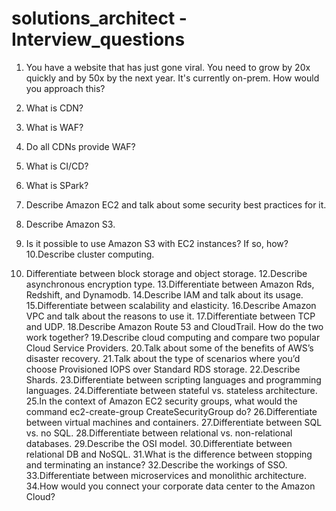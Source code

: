 # solutions_architect - Interview_questions
1. You have a website that has just gone viral. You need to grow by 20x quickly and by 50x by the next year. It's currently on-prem. How would you approach this?
2. What is CDN?
3. What is WAF?
4. Do all CDNs provide WAF?
5. What is CI/CD?
6. What is SPark?
7. Describe Amazon EC2 and talk about some security best practices for it.
8. Describe Amazon S3.
9. Is it possible to use Amazon S3 with EC2 instances? If so, how?
10.Describe cluster computing.


11. Differentiate between block storage and object storage.
12.Describe asynchronous encryption type.
13.Differentiate between Amazon Rds, Redshift, and Dynamodb.
14.Describe IAM and talk about its usage.
15.Differentiate between scalability and elasticity.
16.Describe Amazon VPC and talk about the reasons to use it.
17.Differentiate between TCP and UDP.
18.Describe Amazon Route 53 and CloudTrail. How do the two work together? 
19.Describe cloud computing and compare two popular Cloud Service Providers. 20.Talk about some of the benefits of AWS’s disaster recovery.
21.Talk about the type of scenarios where you’d choose Provisioned IOPS over
Standard RDS storage.
22.Describe Shards.
23.Differentiate between scripting languages and programming languages.
24.Differentiate between stateful vs. stateless architecture.
25.In the context of Amazon EC2 security groups, what would the command ec2-create-group CreateSecurityGroup do?
26.Differentiate between virtual machines and containers.
27.Differentiate between SQL vs. no SQL.
28.Differentiate between relational vs. non-relational databases.
29.Describe the OSI model.
30.Differentiate between relational DB and NoSQL.
31.What is the difference between stopping and terminating an instance? 32.Describe the workings of SSO.
33.Differentiate between microservices and monolithic architecture.
34.How would you connect your corporate data center to the Amazon Cloud?
